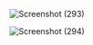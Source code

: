 ![Screenshot (293)](https://github.com/user-attachments/assets/2e350407-7e0f-4031-bd4f-a63bed95942d)

![Screenshot (294)](https://github.com/user-attachments/assets/63357cde-6a4d-49ec-95b7-e18e8a9d3254)
